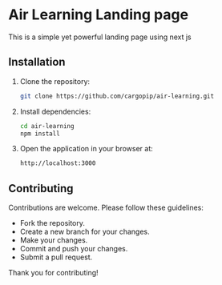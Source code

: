 # Air Learning Landing page

This is a simple yet powerful landing page using next js

## Installation

1. Clone the repository:

   ```bash
   git clone https://github.com/cargopip/air-learning.git
   ```

2. Install dependencies:

   ```bash
   cd air-learning
   npm install
   ```

3. Open the application in your browser at:

   ```bash
   http://localhost:3000
   ```

## Contributing

Contributions are welcome. Please follow these guidelines:

- Fork the repository.
- Create a new branch for your changes.
- Make your changes.
- Commit and push your changes.
- Submit a pull request.

Thank you for contributing!
